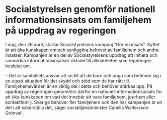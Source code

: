 # Socialstyrelsen genomför nationell informationsinsats om familjehem på uppdrag av regeringen

I dag, den 26 april, startar Socialstyrelsens kampanj ”Gör en insats”. Syftet är att öka kunskapen om och synliggöra behovet av familjehem och andra insatser. Kampanjen är en del av Socialstyrelsens uppdrag att initiera och samordna informationsinsatser riktade till allmänheten som regeringen beslutat om.


– Det är samhällets ansvar att se till att de barn och unga som befinner sig i en utsatt situation får det skydd och stöd som de har rätt till. Familjehemsvården är en viktig del i detta och behöver stärkas upp. På uppdrag av regeringen genomförs därför en nationell informationsinsats för att öka kunskapen om vad det innebär att vara familjehem, jourhem eller kontaktfamilj. Sverige behöver fler familjehem och den här kampanjen är en del i att säkerställa det, säger socialtjänstminister Camilla Waltersson Grönvall.
